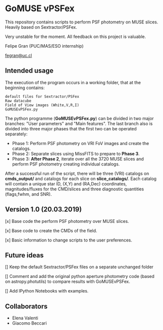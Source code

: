 # GoMUSE vPSFex

This repository contains scripts to perform PSF photometry on MUSE slices.
Heavily based on Sextractor/PSFex.

Very unstable for the moment. All feedback on this project is valuable.

Felipe Gran (PUC/MAS/ESO internship)

fegran@uc.cl

## Intended usage 

The execution of the program occurs in a working folder, that 
at the beginning contains:

```
default files for Sextractor/PSFex
Raw datacube 
Field of View images (White,V,R,I)
GoMUSEvPSFex.py
```

The python programme (**GoMUSEvPSFex.py**) can be divided in two major branches: "User parameters" and "Main features".
The last branch also is divided into three major phases that the first two can be operated separately:

 - Phase 1: Perform PSF photometry on VRI FoV images and create the catalogs.
 - Phase 2: Separate slices using MissFITS to prepare to **Phase 3**.
 - Phase 3: **After Phase 2**, iterate over all the 3720 MUSE slices and perform PSF photometry creating individual catalogs.

After a successful run of the script, there will be three (VRI) catalogs on **cmds_output/** and catalogs for each slice on **slice_catalogs/**.
Each catalog will contain a unique star ID, (X,Y) and (RA,Dec) coordinates, magnitudes/fluxes for the CMD/slices and three diagnostic quantities (flags,fwhm, and SNR).

## Version 1.0 (20.03.2019)

[x] Base code the perform PSF photometry over MUSE slices.

[x] Base code to create the CMDs of the field.

[x] Basic information to change scripts to the user preferences.

## Future ideas

[] Keep the default Sextractor/PSFex files on a separate unchanged folder

[] Comment and add the original python aperture photometry code (based on astropy.photutils) to compare results with GoMUSEvPSFex.

[] Add IPython Notebooks with examples.

## Collaborators

 - Elena Valenti
 - Giacomo Beccari